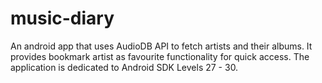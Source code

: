 # music-diary

An android app that uses AudioDB API to fetch artists and their albums. It provides bookmark artist as favourite functionality for quick access. The application is dedicated to Android SDK Levels 27 - 30. 
